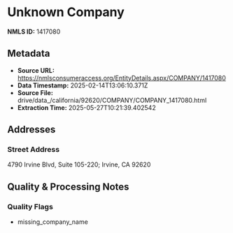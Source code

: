 # Unknown Company

**NMLS ID:** 1417080

## Metadata
- **Source URL:** https://nmlsconsumeraccess.org/EntityDetails.aspx/COMPANY/1417080
- **Data Timestamp:** 2025-02-14T13:06:10.371Z
- **Source File:** drive/data_/california/92620/COMPANY/COMPANY_1417080.html
- **Extraction Time:** 2025-05-27T10:21:39.402542

## Addresses
### Street Address
4790 Irvine Blvd, Suite 105-220; Irvine, CA 92620

## Quality & Processing Notes
### Quality Flags
- missing_company_name
